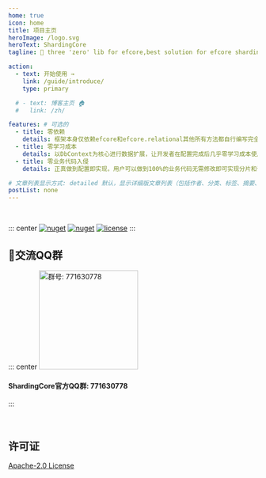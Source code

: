 ```yaml
---
home: true
icon: home
title: 项目主页
heroImage: /logo.svg
heroText: ShardingCore
tagline: 🚀 three 'zero' lib for efcore,best solution for efcore sharding problem

action:
  - text: 开始使用 →
    link: /guide/introduce/
    type: primary

  # - text: 博客主页 🏠
  #   link: /zh/

features: # 可选的
  - title: 零依赖
    details: 框架本身仅依赖efcore和efcore.relational其他所有方法都自行编写完全可控100%开源
  - title: 零学习成本
    details: 以DbContext为核心进行数据扩展，让开发者在配置完成后几乎零学习成本使用，完美的happy coding
  - title: 零业务代码入侵
    details: 正真做到配置即实现，用户可以做到100%的业务代码无需修改即可实现分片和读写功能

# 文章列表显示方式: detailed 默认，显示详细版文章列表（包括作者、分类、标签、摘要、分页等）| simple => 显示简约版文章列表（仅标题和日期）| none 不显示文章列表
postList: none
---
```



<br/>
<p align="center">

::: center
  <a href="https://www.nuget.org/packages/ShardingCore" target="_blank"><img src="https://img.shields.io/nuget/v/ShardingCore.svg?style=flat-square" alt="nuget" class="no-zoom"></a>
  <a href="https://www.nuget.org/stats/packages/ShardingCore?groupby=Version" target="_blank"><img src="https://img.shields.io/nuget/dt/ShardingCore.svg?style=flat-square" alt="nuget" class="no-zoom"></a>
  <a href="https://github.com/xuejmnet/sharding-core/blob/main/LICENSE" target="_blank"><img src="https://img.shields.io/badge/license-Apache 2-blue" alt="license" class="no-zoom"></a>
:::
</p>


## 🔔交流QQ群
::: center
<img src="/sharding-core-doc/join-qq-group.jpg" alt="群号: 771630778" class="no-zoom" style="width:200px;">

#### ShardingCore官方QQ群: 771630778
:::


<br/>

## 许可证
[Apache-2.0 License](https://github.com/xuejmnet/sharding-core/blob/main/LICENSE)
